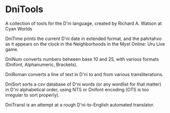 # DniTools
A collection of tools for the D'ni language, created by Richard A. Watson at Cyan Worlds

DniTime prints the current D'ni date in extended format, and the pahrtahvo as it appears on the clock in the Neighborhoods in the Myst Online: Uru Live game.

DniNum converts numbers between base 10 and 25, with various formats (Dnifont, Alphanumeric, Brackets).

DniRoman converts a line of text in D'ni to and from various transliterations.

DniSort sorts a csv database of D'ni words (or any wordlist for that matter) in D'ni alphabetical order, using NTS or Dnifont encoding (OTS is too irregular to sort properly).

DniTransl is an attempt at a rough D'ni-to-English automated translator.
